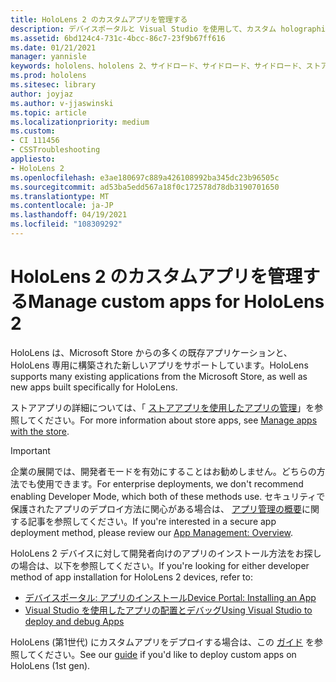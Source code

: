 ```yaml
---
title: HoloLens 2 のカスタムアプリを管理する
description: デバイスポータルと Visual Studio を使用して、カスタム holographic アプリを HoloLens 2 デバイスにインストール、アンインストール、およびサイドロードする方法について説明します。
ms.assetid: 6bd124c4-731c-4bcc-86c7-23f9b67ff616
ms.date: 01/21/2021
manager: yannisle
keywords: hololens、hololens 2、サイドロード、サイドロード、サイドロード、ストア、uwp、アプリ、インストール
ms.prod: hololens
ms.sitesec: library
author: joyjaz
ms.author: v-jjaswinski
ms.topic: article
ms.localizationpriority: medium
ms.custom:
- CI 111456
- CSSTroubleshooting
appliesto:
- HoloLens 2
ms.openlocfilehash: e3ae180697c889a426108992ba345dc23b96505c
ms.sourcegitcommit: ad53ba5edd567a18f0c172578d78db3190701650
ms.translationtype: MT
ms.contentlocale: ja-JP
ms.lasthandoff: 04/19/2021
ms.locfileid: "108309292"
---
```

# <a name="manage-custom-apps-for-hololens-2"></a><span data-ttu-id="39fae-104">HoloLens 2 のカスタムアプリを管理する</span><span class="sxs-lookup"><span data-stu-id="39fae-104">Manage custom apps for HoloLens 2</span></span>

<span data-ttu-id="39fae-105">HoloLens は、Microsoft Store からの多くの既存アプリケーションと、HoloLens 専用に構築された新しいアプリをサポートしています。</span><span class="sxs-lookup"><span data-stu-id="39fae-105">HoloLens supports many existing applications from the Microsoft Store, as well as new apps built specifically for HoloLens.</span></span> 

<span data-ttu-id="39fae-106">ストアアプリの詳細については、「 [ストアアプリを使用したアプリの管理](holographic-store-apps.md)」を参照してください。</span><span class="sxs-lookup"><span data-stu-id="39fae-106">For more information about store apps, see [Manage apps with the store](holographic-store-apps.md).</span></span>

> [!IMPORTANT]
> <span data-ttu-id="39fae-107">企業の展開では、開発者モードを有効にすることはお勧めしません。どちらの方法でも使用できます。</span><span class="sxs-lookup"><span data-stu-id="39fae-107">For enterprise deployments, we don't recommend enabling Developer Mode, which both of these methods use.</span></span> <span data-ttu-id="39fae-108">セキュリティで保護されたアプリのデプロイ方法に関心がある場合は、 [アプリ管理の概要](app-deploy-overview.md)に関する記事を参照してください。</span><span class="sxs-lookup"><span data-stu-id="39fae-108">If you're interested in a secure app deployment method, please review our [App Management: Overview](app-deploy-overview.md).</span></span>

<span data-ttu-id="39fae-109">HoloLens 2 デバイスに対して開発者向けのアプリのインストール方法をお探しの場合は、以下を参照してください。</span><span class="sxs-lookup"><span data-stu-id="39fae-109">If you're looking for either developer method of app installation for HoloLens 2 devices, refer to:</span></span>
- [<span data-ttu-id="39fae-110">デバイスポータル: アプリのインストール</span><span class="sxs-lookup"><span data-stu-id="39fae-110">Device Portal: Installing an App</span></span>](https://docs.microsoft.com/windows/mixed-reality/develop/platform-capabilities-and-apis/using-the-windows-device-portal#installing-an-app)
- [<span data-ttu-id="39fae-111">Visual Studio を使用したアプリの配置とデバッグ</span><span class="sxs-lookup"><span data-stu-id="39fae-111">Using Visual Studio to deploy and debug Apps</span></span>](https://docs.microsoft.com/windows/mixed-reality/develop/platform-capabilities-and-apis/using-visual-studio)

<span data-ttu-id="39fae-112">HoloLens (第1世代) にカスタムアプリをデプロイする場合は、この [ガイド](holographic-custom-apps.md) を参照してください。</span><span class="sxs-lookup"><span data-stu-id="39fae-112">See our [guide](holographic-custom-apps.md) if you'd like to deploy custom apps on HoloLens (1st gen).</span></span>